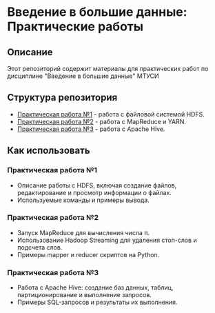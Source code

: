 # Введение в большие данные: Практические работы

## Описание
Этот репозиторий содержит материалы для практических работ по дисциплине "Введение в большие данные" МТУСИ

## Структура репозитория
- [Практическая работа №1](./МБД2431_Киреев%20А.А_ПР1.docx) - работа с файловой системой HDFS.
- [Практическая работа №2](./МБД2431_Киреев%20А.А_ПР2.docx) - работа с MapReduce и YARN.
- [Практическая работа №3](./МБД2431_Киреев%20А.А_ПР3.docx) - работа с Apache Hive.

## Как использовать

### Практическая работа №1
- Описание работы с HDFS, включая создание файлов, редактирование и просмотр информации о файлах.
- Используемые команды и примеры вывода.

### Практическая работа №2
- Запуск MapReduce для вычисления числа π.
- Использование Hadoop Streaming для удаления стоп-слов и подсчета слов.
- Примеры mapper и reducer скриптов на Python.

### Практическая работа №3
- Работа с Apache Hive: создание баз данных, таблиц, партиционирование и выполнение запросов.
- Примеры SQL-запросов и результаты их выполнения.
